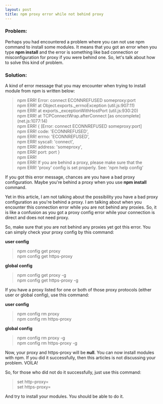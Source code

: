 ```yaml
---
layout: post
title: npm proxy error while not behind proxy
---
```


### Problem:

Perhaps you had encountered a problem where you can not use npm command to install some modules. It means that you got an error when you type **npm install** and the error is something like bad connection or misconfiguration for proxy if you were behind one. So, let's talk about how to solve this kind of problem.

### Solution:

A kind of error message that you may encounter when trying to install module from npm is written below:<br />

> npm ERR! Error: connect ECONNREFUSED someproxy:port<br />
> npm ERR!     at Object.exports._errnoException (util.js:907:11)<br />
> npm ERR!     at exports._exceptionWithHostPort (util.js:930:20)<br />
> npm ERR!     at TCPConnectWrap.afterConnect [as oncomplete] (net.js:1077:14)<br />
> npm ERR!  { [Error: connect ECONNREFUSED someproxy:port]<br />
> npm ERR!   code: 'ECONNREFUSED',<br />
> npm ERR!   errno: 'ECONNREFUSED',<br />
> npm ERR!   syscall: 'connect',<br />
> npm ERR!   address: 'someproxy',<br />
> npm ERR!   port: port }<br />
> npm ERR!<br />
> npm ERR! If you are behind a proxy, please make sure that the<br />
> npm ERR! 'proxy' config is set properly.  See: 'npm help config'<br />

If you got this error message, chances are you have a bad proxy configuration. Maybe you're behind a proxy when you use **npm install** command.<br />

Yet in this article, I am not talking about the possibility you have a bad proxy configuration as you're behind a proxy. I am talking about when you encounter this connection error while you are not behind any proxies. So, it is like a confusion as you got a proxy config error while your connection is direct and does not need proxy.<br />

So, make sure that you are not behind any proxies yet got this error. You can simply check your proxy config by this command:<br />

**user config**<br />

> npm config get proxy<br />
> npm config get https-proxy<br />

**global config**<br />

> npm config get proxy -g<br />
> npm config get https-proxy -g<br />

If you have a proxy listed for one or both of those proxy protocols (either user or global config), use this command:

**user config**<br />

> npm config rm proxy<br />
> npm config rm https-proxy<br />

**global config**<br />

> npm config rm proxy -g<br />
> npm config rm https-proxy -g<br />

Now, your proxy and https-proxy will be **null**. You can now install modules with npm. If you did it successfully, then this articles is not discussing your problem. VOILA!<br />

So, for those who did not do it successfully, just use this command:<br />

> set http-proxy=<br />
> set https-proxy=<br />

And try to install your modules. You should be able to do it.




